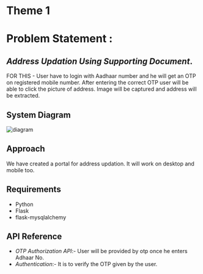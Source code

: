# Theme 1
# Problem Statement :

## *Address Updation Using Supporting Document*.

FOR THIS - User have to login with Aadhaar number and he will get an OTP on registered mobile number.
After entering the correct OTP user will be able to click the picture of address. Image will be captured and address will be extracted.

## System Diagram

![diagram](https://user-images.githubusercontent.com/68825100/139593921-3945a656-1ecf-4973-bcd1-36d669d97c8a.png)


## Approach

We have created a portal for address updation. It will work on desktop and mobile too.


## Requirements 

* Python
* Flask
* flask-mysqlalchemy
 
## API Reference

* *OTP Authorization API*:- User will be provided by otp once he enters Adhaar No. 
* *Authentication*:- It is to verify the OTP given by the user.
 
<!---
messeniorcollege-team1/messeniorcollege-team1 is a ✨ special ✨ repository because its `README.md` (this file) appears on your GitHub profile.
You can click the Preview link to take a look at your changes.
--->
